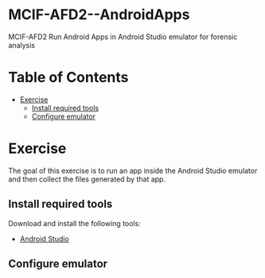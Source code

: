 # MCIF-AFD2--AndroidApps <!-- omit in toc -->
MCIF-AFD2 Run Android Apps in Android Studio emulator for forensic analysis
# Table of Contents <!-- omit in toc -->
- [Exercise](#exercise)
  - [Install required tools](#install-required-tools)
  - [Configure emulator](#configure-emulator)

# Exercise
The goal of this exercise is to run an app inside the Android Studio emulator and then collect the files generated by that app.

## Install required tools
Download and install the following tools:
- [Android Studio](https://developer.android.com/studio)

## Configure emulator


